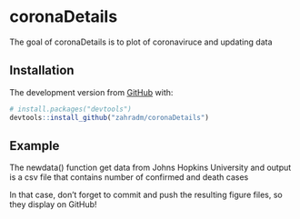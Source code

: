 
<!-- README.md is generated from README.Rmd. Please edit that file -->

# coronaDetails

<!-- badges: start -->

<!-- badges: end -->

The goal of coronaDetails is to plot of coronaviruce and updating data

## Installation

The development version from [GitHub](https://github.com/) with:

``` r
# install.packages("devtools")
devtools::install_github("zahradm/coronaDetails")
```

## Example

The newdata() function get data from Johns Hopkins University and output
is a csv file that contains number of confirmed and death cases

In that case, don’t forget to commit and push the resulting figure
files, so they display on GitHub\!
